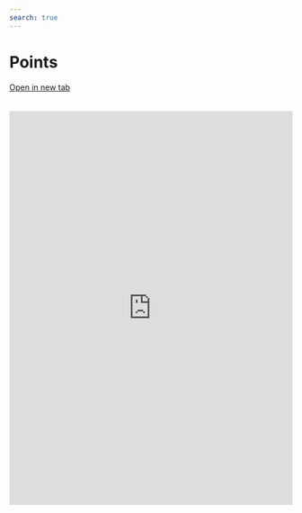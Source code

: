 ```yaml
---
search: true
---
```


# Points

[Open in new tab](https://widgets-es.modyo.com/personas/puntos)

<iframe id="widgetFrame" src="https://widgets-es.modyo.com/personas/puntos" width="100%" height="700px" frameBorder="0" style="overflow:auto;margin-top:20px;"></p>

<table spaces-before="0">
  <tr>
    <th>
      Feature
    </th>
    
    <th>
      Description
    </th>
  </tr>
  
  <tr>
    <td>
      Points Summary
    </td>
    
    <td>
      Displays the total points available to the customer, along with the next due date. Has a button that enables you to link a relevant catalog of redeemable items.
    </td>
  </tr>
  
  <tr>
    <td>
      Associated Cards
    </td>
    
    <td>
      Displays customer card information linked to your points and benefits system. It includes the card type, customer's name and the total points accumulated during a set period of time.
    </td>
  </tr>
  
  <tr>
    <td>
      Redeemed Points
    </td>
    
    <td>
      Shows the points redeemed by the customer. Displays details such as the date of redemption, product, business and point cost.
    </td>
  </tr>
  
  <tr>
    <td>
      Accumulated Points
    </td>
    
    <td>
      Presents the points accumulated by the customer. Displays details of each transaction and the points earned. Includes the total number of points redeemed per period.
    </td>
  </tr>
</table>

<script>

  export default {
    mounted() {

      function setIframeHeightCO(id, ht) {
          var ifrm = document.getElementById(id);
          if(ifrm) {
            ifrm.style.height = ht + 4 + "px";
          }
      }
      // iframed document sends its height using postMessage
      function handleDocHeightMsg(e) {
          // check origin
          if ( e.origin === 'https://widgets-es.modyo.com' ) {
              // parse data
              var data = JSON.parse( e.data );

              console.log('data:', data)
              // check data object
              if ( data['docHeight'] ) {
                  setIframeHeightCO( 'widgetFrame', data['docHeight'] );
              } else {
                  setIframeHeightCO( 'widgetFrame', 700 );
              }
          }
      }

      // assign message handler
      if ( window.addEventListener ) {
          window.addEventListener('message', handleDocHeightMsg, false);
      }
    }
  }

</script>
